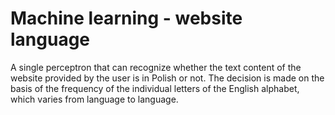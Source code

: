 # Machine learning - website language
A single perceptron that can recognize whether the text content of the website provided by the user is in Polish or not. The decision is made on the basis of the frequency of the individual letters of the English alphabet, which varies from language to language.
